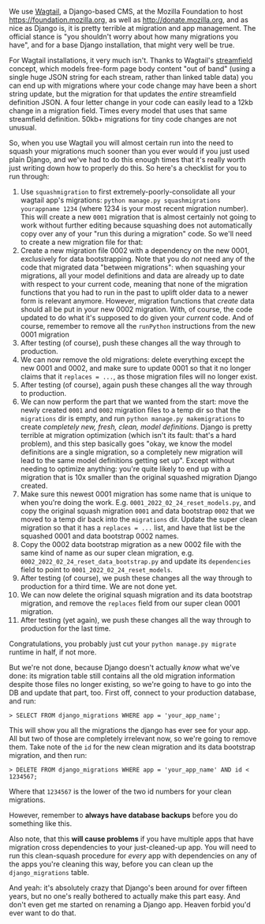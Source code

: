 We use [Wagtail](https://wagtail.org/), a Django-based CMS, at the Mozilla Foundation to host https://foundation.mozilla.org, as well as http://donate.mozilla.org, and as nice as Django is, it is pretty terrible at migration and app management. The official stance is "you shouldn't worry about how many migrations you have", and for a base Django installation, that might very well be true.

For Wagtail installations, it very much isn't. Thanks to Wagtail's [streamfield](https://docs.wagtail.org/en/stable/topics/streamfield.html) concept, which models free-form page body content "out of band" (using a single huge JSON string for each stream, rather than linked table data) you can end up with migrations where your code change may have been a short string update, but the migration for that updates the _entire_ streamfield definition JSON. A four letter change in your code can easily lead to a 12kb change in a migration field. Times every model that uses that same streamfield definition. 50kb+ migrations for tiny code changes are not unusual.

So, when you use Wagtail you will almost certain run into the need to squash your migrations much sooner than you ever would if you just used plain Django, and we've had to do this enough times that it's really worth just writing down how to properly do this. So here's a checklist for you to run through:

1. Use `squashmigration` to first extremely-poorly-consolidate all your wagtail app's migrations: `python manage.py squashmigrations yourappname 1234` (where 1234 is your most recent migration number). This will create a new `0001` migration that is almost certainly not going to work without further editing because squashing does not automatically copy over any of your "run this during a migration" code. So we'll need to create a new migration file for that:
1. Create a new migration file 0002 with a dependency on the new 0001, exclusively for data bootstrapping. Note that you do _not_ need any of the code that migrated data "between migrations": when squashing your migrations, all your model definitions and data are already up to date with respect to your current code, meaning that none of the migration functions that you had to run in the past to uplift older data to a newer form is relevant anymore. However, migration functions that _create_ data should all be put in your new 0002 migration. With, of course, the code updated to do what it's supposed to do given your _current_ code.  And of course, remember to remove all the `runPython` instructions from the new 0001 migration
1. After testing (of course), push these changes all the way through to production. 
1. We can now remove the old migrations: delete everything except the new 0001 and 0002, and make sure to update 0001 so that it no longer claims that it `replaces = ...`, as those migration files will no longer exist.
1. After testing (of course), again push these changes all the way through to production. 
1. We can now perform the part that we wanted from the start: move the newly created `0001` and `0002` migration files to a temp dir so that the `migrations` dir is empty, and run `python manage.py makemigrations` to create _completely new, fresh, clean, model definitions_. Django is pretty terrible at migration optimization (which isn't its fault: that's a hard problem), and this step basically goes "okay, we know the model definitions are a single migration, so a completely new migration will lead to the same model definitions getting set up". Except without needing to optimize anything: you're quite likely to end up with a migration that is 10x smaller than the original squashed migration Django created.
1. Make sure this newest 0001 migration has some name that is unique to when you're doing the work. E.g. `0001_2022_02_24_reset_models.py`, and copy the original squash migration `0001` and data bootstrap `0002` that we moved to a temp dir back into the `migrations` dir. Update the super clean migration so that it has a `replaces = ...`  list, and have that list be the squashed 0001 and data bootstrap 0002 names.
1. Copy the 0002 data bootstrap migration as a new 0002 file with the same kind of name as our super clean migration, e.g. `0002_2022_02_24_reset_data_bootstrap.py` and update its `dependencies` field to point to `0001_2022_02_24_reset_models`.
1. After testing (of course), we push these changes all the way through to production for a third time. We are not done yet.
1. We can now delete the original squash migration and its data bootstrap migration, and remove the `replaces` field from our super clean 0001 migration.
1. After testing (yet again), we push these changes all the way through to production for the last time.

Congratulations, you probably just cut your `python manage.py migrate` runtime in half, if not more. 

But we're not done, because Django doesn't actually _know_ what we've done: its migration table still contains all the old migration information despite those files no longer existing, so we're going to have to go into the DB and update that part, too.  First off, connect to your production database, and run:

```
> SELECT FROM django_migrations WHERE app = 'your_app_name';
```

This will show you all the migrations the django has ever see for your app. All but two of those are completely irrelevant now, so we're going to remove them. Take note of the `id` for the new clean migration and its data bootstrap migration, and then run:

```
> DELETE FROM django_migrations WHERE app = 'your_app_name' AND id < 1234567;
```

Where that `1234567` is the lower of the two id numbers for your clean migrations.

However, remember to **always have database backups** before you do something like this. 

Also note, that this **will cause problems** if you have multiple apps that have migration cross dependencies to your just-cleaned-up app. You will need to run this clean-squash procedure for _every_ app with dependencies on any of the apps you're cleaning this way, before you can clean up the `django_migrations` table.

And yeah: it's absolutely crazy that Django's been around for over fifteen years, but no one's really bothered to actually make this part easy. And don't even get me started on renaming a Django app. Heaven forbid you'd ever want to do that.